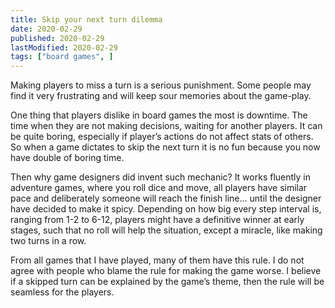 ```yaml
---
title: Skip your next turn dilemma
date: 2020-02-29
published: 2020-02-29
lastModified: 2020-02-29
tags: ["board games", ]
---
```


Making players to miss a turn is a serious punishment. Some people may find it very frustrating and will keep sour memories about the game-play.

One thing that players dislike in board games the most is downtime. The time when they are not making decisions, waiting for another players. It can be quite boring, especially if player’s actions do not affect stats of others. So when a game dictates to skip the next turn it is no fun because you now have double of boring time.

Then why game designers did invent such mechanic? It works fluently in adventure games, where you roll dice and move, all players have similar pace and deliberately someone will reach the finish line... until the designer have decided to make it spicy. Depending on how big every step interval is, ranging from 1-2 to 6-12, players might have a definitive winner at early stages, such that no roll will help the situation, except a miracle, like making two turns in a row.

From all games that I have played, many of them have this rule. I do not agree with people who blame the rule for making the game worse. I believe if a skipped turn can be explained by the game’s theme, then the rule will be seamless for the players.